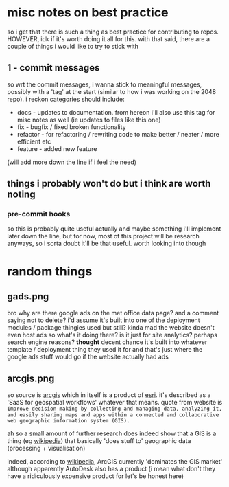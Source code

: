 # misc notes on best practice
so i get that there is such a thing as best practice for contributing to repos. HOWEVER, idk if it's worth doing it all for this. with that said, there are a couple of things i would like to try to stick with

## 1 - commit messages
so wrt the commit messages, i wanna stick to meaningful messages, possibly with a 'tag' at the start (similar to how i was working on the 2048 repo). i reckon categories should include:

- docs - updates to documentation. from hereon i'll also use this tag for misc notes as well (ie updates to files like this one)
- fix - bugfix / fixed broken functionality
- refactor - for refactoring / rewriting code to make better / neater / more efficient etc
- feature - added new feature

(will add more down the line if i feel the need)

## things i probably won't do but i think are worth noting

### pre-commit hooks
so this is probably quite useful actually and maybe something i'll implement later down the line, but for now, most of this project will be research anyways, so i sorta doubt it'll be that useful. worth looking into though

# random things
## gads.png
bro why are there google ads on the met office data page? and a comment saying not to delete? i'd assume it's built into one of the deployment modules / package thingies used but still? kinda mad
the website doesn't even host ads so what's it doing there? is it just for site analytics? perhaps search engine reasons?
**thought** decent chance it's built into whatever template / deployment thing they used it for and that's just where the google ads stuff would go if the website actually had ads

## arcgis.png
so source is [arcgis](https://www.arcgis.com/index.html) which in itself is a product of [esri](https://www.esri.com/en-us/arcgis/products/arcgis-online/overview). it's described as a 'SaaS for geospatial workflows' whatever that means.
quote from website is ` Improve decision-making by collecting and managing data, analyzing it, and easily sharing maps and apps within a connected and collaborative web geographic information system (GIS).`

ah so a small amount of further research does indeed show that a GIS is a thing (eg [wikipedia](https://en.wikipedia.org/wiki/Geographic_information_system)) that basically 'does stuff to' geographic data (processing + visualisation)

indeed, according to [wikipedia](https://en.wikipedia.org/wiki/Geographic_information_system), ArcGIS currently 'dominates the GIS market' although apparently AutoDesk also has a product (i mean what don't they have a ridiculously expensive product for let's be honest here)